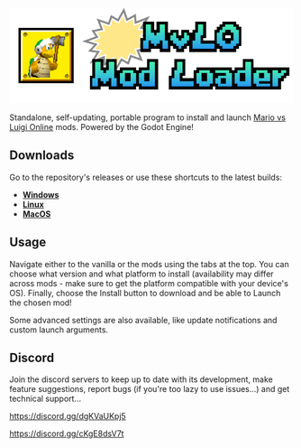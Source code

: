 <p align="center"><img src="graphics/banner.png" alt="Mario versus Luigi Mod Loader" width="720px"></p>

Standalone, self-updating, portable program to install and launch [Mario vs Luigi Online](https://ipodtouch0218.itch.io/nsmb-mariovsluigi) mods. Powered by the Godot Engine!

## Downloads

Go to the repository's releases or use these shortcuts to the latest builds:

- [**Windows**](https://github.com/vlcoo/MvLO-ModLoader/releases/latest/download/MvLOMLWindows.exe)
- [**Linux**](https://github.com/vlcoo/MvLO-ModLoader/releases/latest/download/MvLOMLLinux.x86_64)
- [**MacOS**](https://github.com/vlcoo/MvLO-ModLoader/releases/latest/download/MvLOMLMacOS.zip)

## Usage

Navigate either to the vanilla or the mods using the tabs at the top. You can choose what version and what platform to install (availability may differ across mods - make sure to get the platform compatible with your device's OS). Finally, choose the Install button to download and be able to Launch the chosen mod!

Some advanced settings are also available, like update notifications and custom launch arguments.

## Discord

Join the discord servers to keep up to date with its development, make feature suggestions, report bugs (if you're too lazy to use issues...) and get technical support...

https://discord.gg/dgKVaUKpj5

https://discord.gg/cKgE8dsV7t